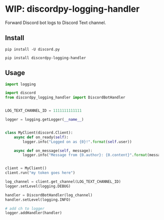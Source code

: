 # WIP: discordpy-logging-handler

Forward Discord bot logs to Discord Text channel.

## Install

```shell
pip install -U discord.py
```

```shell
pip install discordpy-logging-handler
```

## Usage

```python
import logging

import discord
from discordpy_logging_handler import DiscordBotHandler


LOG_TEXT_CHANNEL_ID = 1111111111111

logger = logging.getLogger(__name__)


class MyClient(discord.Client):
    async def on_ready(self):
        logger.info("Logged on as {0}!".format(self.user))

    async def on_message(self, message):
        logger.info("Message from {0.author}: {0.content}".format(message))


client = MyClient()
client.run("my token goes here")

log_channel = client.get_channel(LOG_TEXT_CHANNEL_ID)
logger.setLevel(logging.DEBUG)

handler = DiscordBotHandler(log_channel)
handler.setLevel(logging.INFO)

# add ch to logger
logger.addHandler(handler)
```
